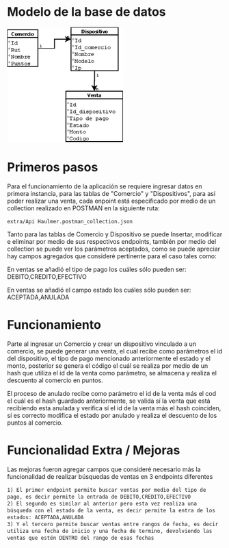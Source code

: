 # Modelo de la base de datos

![Screenshot](extra/Haulmer.png)

# Primeros pasos

Para el funcionamiento de la aplicación se requiere ingresar datos en primera instancia, para las tablas de "Comercio" y "Dispositivos", para así poder realizar una venta, cada enpoint está especificado por medio de un collection realizado en POSTMAN en la siguiente ruta:

```
extra/Api Haulmer.postman_collection.json
```

Tanto para las tablas de Comercio y Dispositivo se puede Insertar, modificar e eliminar por medio de sus respectivos endpoints, también por medio del collection se puede ver los parámetros aceptados, como se puede apreciar hay campos agregados que consideré pertinente para el caso tales como: 

En ventas se añadió el tipo de pago los cuáles sólo pueden ser: DEBITO,CREDITO,EFECTIVO

En ventas se añadió el campo estado los cuáles sólo pueden ser: ACEPTADA,ANULADA

# Funcionamiento 

Parte al ingresar un Comercio y crear un dispositivo vinculado a un comercio, se puede generar una venta, el cual recibe como parámetros el id del dispositivo, el tipo de pago mencionado anteriormente el estado y el monto, posterior se genera el código el cuál se realiza por medio de un hash que utiliza el id de la venta como parámetro, se almacena y realiza el descuento al comercio en puntos.

El proceso de anulado recibe como parámetro el id de la venta más el cod el cuál es el hash guardado anteriormente, se valida sí la venta que está recibiendo esta anulada y verifica sí el id de la venta más el hash coinciden, sí es correcto modifica el estado por anulado y realiza el descuento de los puntos al comercio.

# Funcionalidad Extra / Mejoras

Las mejoras fueron agregar campos que consideré necesario más la funcionalidad de realizar búsquedas de ventas en 3 endpoints diferentes

```
1) El primer endpoint permite buscar ventas por medio del tipo de pago, es decir permite la entrada de DEBITO,CREDITO,EFECTIVO
2) El segundo es similar al anterior pero esta vez realiza una búsqueda con el estado de la venta, es decir permite la entra de los estados: ACEPTADA,ANULADA
3) Y el tercero permite buscar ventas entre rangos de fecha, es decir utiliza una fecha de inicio y una fecha de termino, devolviendo las ventas que estén DENTRO del rango de esas fechas
```
